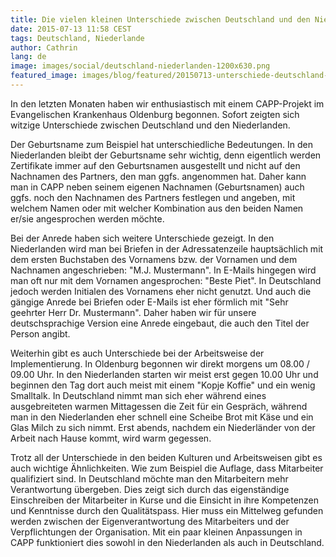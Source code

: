 ```yaml
---
title: Die vielen kleinen Unterschiede zwischen Deutschland und den Niederlanden
date: 2015-07-13 11:58 CEST
tags: Deutschland, Niederlande
author: Cathrin
lang: de
image: images/social/deutschland-niederlanden-1200x630.png
featured_image: images/blog/featured/20150713-unterschiede-deutschland-niederlanden.png
---
```


In den letzten Monaten haben wir enthusiastisch mit einem CAPP-Projekt im Evangelischen Krankenhaus Oldenburg begonnen. Sofort zeigten sich witzige Unterschiede zwischen Deutschland und den Niederlanden.

Der Geburtsname zum Beispiel hat unterschiedliche Bedeutungen. In den Niederlanden bleibt der Geburtsname sehr wichtig, denn eigentlich werden Zertifikate immer auf den Geburtsnamen ausgestellt und nicht auf den Nachnamen des Partners, den man ggfs. angenommen hat. Daher kann man in CAPP neben seinem eigenen Nachnamen (Geburtsnamen) auch ggfs. noch den Nachnamen des Partners festlegen und angeben, mit welchem Namen oder mit welcher Kombination aus den beiden Namen er/sie angesprochen werden möchte.

Bei der Anrede haben sich weitere Unterschiede gezeigt. In den Niederlanden wird man bei Briefen in der Adressatenzeile hauptsächlich mit dem ersten Buchstaben des Vornamens bzw. der Vornamen und dem Nachnamen angeschrieben: "M.J. Mustermann". In E-Mails hingegen wird man oft nur mit dem Vornamen angesprochen: "Beste Piet". In Deutschland jedoch werden Initialen des Vornamens eher nicht genutzt. Und auch die gängige Anrede bei Briefen oder E-Mails ist eher förmlich mit "Sehr geehrter Herr Dr. Mustermann". Daher haben wir für unsere deutschsprachige Version eine Anrede eingebaut, die auch den Titel der Person angibt.

Weiterhin gibt es auch Unterschiede bei der Arbeitsweise der Implementierung. In Oldenburg begonnen wir direkt morgens um 08.00 / 09.00 Uhr. In den Niederlanden starten wir meist erst gegen 10.00 Uhr und beginnen den Tag dort auch meist mit einem "Kopje Koffie" und ein wenig Smalltalk. In Deutschland nimmt man sich eher während eines ausgebreiteten warmen Mittagessen die Zeit für ein Gespräch, während man in den Niederlanden eher schnell eine Scheibe Brot mit Käse und ein Glas Milch zu sich nimmt. Erst abends, nachdem ein Niederländer von der Arbeit nach Hause kommt, wird warm gegessen.

Trotz all der Unterschiede in den beiden Kulturen und Arbeitsweisen gibt es auch wichtige Ähnlichkeiten. Wie zum Beispiel die Auflage, dass Mitarbeiter qualifiziert sind. In Deutschland möchte man den Mitarbeitern mehr Verantwortung übergeben. Dies zeigt sich durch das eigenständige Einschreiben der Mitarbeiter in Kurse und die Einsicht in ihre Kompetenzen und Kenntnisse durch den Qualitätspass.  Hier muss ein Mittelweg gefunden werden zwischen der Eigenverantwortung des Mitarbeiters und der Verpflichtungen der Organisation. Mit ein paar kleinen Anpassungen in CAPP funktioniert dies sowohl in den Niederlanden als auch in Deutschland.
